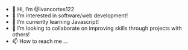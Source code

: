 - 👋 Hi, I’m @Ivancortes122
- 👀 I’m interested in software/web development!
- 🌱 I’m currently learning Javascript!
- 💞️ I’m looking to collaborate on improving skills through projects with others!
- 📫 How to reach me ...

<!---
Ivancortes122/Ivancortes122 is a ✨ special ✨ repository because its `README.md` (this file) appears on your GitHub profile.
You can click the Preview link to take a look at your changes.
--->
